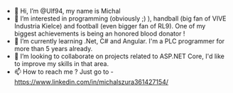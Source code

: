 - 👋 Hi, I’m @Ulf94, my name is Michal
- 👀 I’m interested in programming (obviously ;) ), handball (big fan of VIVE Industria Kielce) and football (even bigger fan of RL9). One of my biggest achievements  is being an honored blood donator ! 
- 🌱 I’m currently learning .Net, C# and Angular. I'm a PLC programmer for more than 5 years already.
- 💞️ I’m looking to collaborate on projects related to ASP.NET Core, I'd like to improve my skills in that area.
- 📫 How to reach me ? Just go to - https://www.linkedin.com/in/michalszura361427154/

